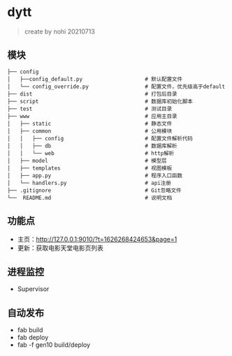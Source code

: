 # dytt
> create by nohi 20210713

## 模块
```
├── config
│   ├──config_default.py                    # 默认配置文件
│   └── config_override.py                  # 配置文件，优先级高于default
├── dist                                    # 打包后目录
├── script                                  # 数据库初始化脚本
├── test                                    # 测试目录
├── www                                     # 应用主目录
│   ├── static                              # 静态文件
│   ├── common                              # 公用模块
│   │   ├── config                          # 配置文件解析代码
│   │   ├── db                              # 数据库解析
│   │   └── web                             # http解析
│   ├── model                               # 模型层
│   ├── templates                           # 视图模板
│   ├── app.py                              # 程序入口函数
│   └── handlers.py                         # api注册
├── .gitignore                              # Git忽略文件
└──  README.md                              # 说明文档
```

## 功能点
* 主页：http://127.0.0.1:9010/?t=1626268424653&page=1
* 更新：获取电影天堂电影页列表

## 进程监控
* Supervisor
## 自动发布
* fab build
* fab deploy
* fab -f gen10 build/deploy